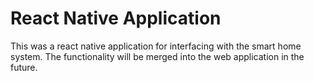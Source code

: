 # React Native Application
This was a react native application for interfacing with the smart home system. The functionality will be merged into the web application in the future.